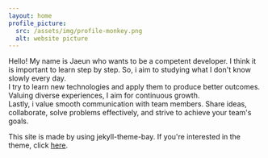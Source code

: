 ```yaml
---
layout: home
profile_picture:
  src: /assets/img/profile-monkey.png
  alt: website picture
---
```


<p>
  Hello! My name is Jaeun who wants to be a competent developer.
  I think it is important to learn step by step.
  So, i aim to studying what I don't know slowly every day.
  <br>
  I try to learn new technologies and apply them to produce better outcomes. 
  Valuing diverse experiences, I aim for continuous growth.
  <br>
  Lastly, i value smooth communication with team members.
  Share ideas, collaborate, solve problems effectively, and strive to achieve your team's goals.
</p>

<p>
  This site is made by using jekyll-theme-bay. If you're interested in the theme, click <a href="https://github.com/eliottvincent/bay">here</a>.
</p>

